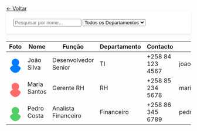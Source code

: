 <html><head><base href="https://camiloduvane.github.io/Funcionarios/">
<meta charset="UTF-8">
<meta name="viewport" content="width=device-width, initial-scale=1.0">
<title>Lista de Funcionários</title>
<style>
@import url('https://fonts.googleapis.com/css2?family=Roboto:wght@400;700&display=swap');

body {
    font-family: 'Roboto', sans-serif;
    margin: 20px;
    background: #f5f5f5;
}

.back-button {
    background: #007bff;
    color: white;
    padding: 10px 20px;
    text-decoration: none;
    border-radius: 5px;
    display: inline-block;
    margin-bottom: 20px;
}
.search-container {
    background: white;
    padding: 20px;
    border-radius: 5px;
    margin-bottom: 20px;
    box-shadow: 0 2px 4px rgba(0,0,0,0.1);
}

.search-container input, .search-container select {
    padding: 8px;
    margin-right: 10px;
    border: 1px solid #ddd;
    border-radius: 4px;
}

table {
    width: 100%;
    border-collapse: collapse;
    background: white;
    box-shadow: 0 2px 4px rgba(0,0,0,0.1);
}

th, td {
    padding: 12px;
    text-align: left;
    border-bottom: 1px solid #ddd;
}

th {
    background-color: #007bff;
    color: white;
}

tr:hover {
    background-color: #f5f5f5;
}
.employee-photo {
    width: 50px;
    height: 50px;
    border-radius: 50%;
    object-fit: cover;
}
.status-active {
    color: green;
    font-weight: bold;
}

.status-inactive {
    color: red;
    font-weight: bold;
}
</style>
</head>
<body>
<a href="https://camiloduvane.github.io/DMTT/" class="back-button">← Voltar</a>

<div class="search-container">
    <input type="text" id="nameSearch" placeholder="Pesquisar por nome...">
    <select id="departmentSearch">
        <option value="">Todos os Departamentos</option>
        <option value="TI">TI</option>
        <option value="RH">RH</option>
        <option value="Financeiro">Financeiro</option>
        <option value="Marketing">Marketing</option>
    </select>
</div>
<table id="employeeTable">
    <thead>
        <tr>
            <th>Foto</th>
            <th>Nome</th>
            <th>Função</th>
            <th>Departamento</th>
            <th>Contacto</th>
            <th>Email</th>
            <th>Status</th>
        </tr>
    </thead>
    <tbody>
        <tr>
            <td><svg class="employee-photo" viewBox="0 0 50 50">
                <circle cx="25" cy="20" r="15" fill="#007bff"/>
                <circle cx="25" cy="55" r="25" fill="#007bff"/>
            </svg></td>
            <td>João Silva</td>
            <td>Desenvolvedor Senior</td>
            <td>TI</td>
            <td>+258 84 123 4567</td>
            <td>joao.silva@empresa.com</td>
            <td class="status-active">Activo</td>
        </tr>
        <tr>
            <td><svg class="employee-photo" viewBox="0 0 50 50">
                <circle cx="25" cy="20" r="15" fill="#ff6b6b"/>
                <circle cx="25" cy="55" r="25" fill="#ff6b6b"/>
            </svg></td>
            <td>Maria Santos</td>
            <td>Gerente RH</td>
            <td>RH</td>
            <td>+258 85 234 5678</td>
            <td>maria.santos@empresa.com</td>
            <td class="status-active">Activo</td>
        </tr>
        <tr>
            <td><svg class="employee-photo" viewBox="0 0 50 50">
                <circle cx="25" cy="20" r="15" fill="#51cf66"/>
                <circle cx="25" cy="55" r="25" fill="#51cf66"/>
            </svg></td>
            <td>Pedro Costa</td>
            <td>Analista Financeiro</td>
            <td>Financeiro</td>
            <td>+258 86 345 6789</td>
            <td>pedro.costa@empresa.com</td>
            <td class="status-inactive">Inativo</td>
        </tr>
    </tbody>
</table>
<script>
document.getElementById('nameSearch').addEventListener('input', filterTable);
document.getElementById('departmentSearch').addEventListener('change', filterTable);

function filterTable() {
    const nameFilter = document.getElementById('nameSearch').value.toLowerCase();
    const departmentFilter = document.getElementById('departmentSearch').value.toLowerCase();
    const rows = document.querySelectorAll('#employeeTable tbody tr');

    rows.forEach(row => {
        const name = row.children[1].textContent.toLowerCase();
        const department = row.children[3].textContent.toLowerCase();
        const matchesName = name.includes(nameFilter);
        const matchesDepartment = !departmentFilter || department === departmentFilter;
        
        row.style.display = matchesName && matchesDepartment ? '' : 'none';
    });
}
</script>
</body>
</html>
